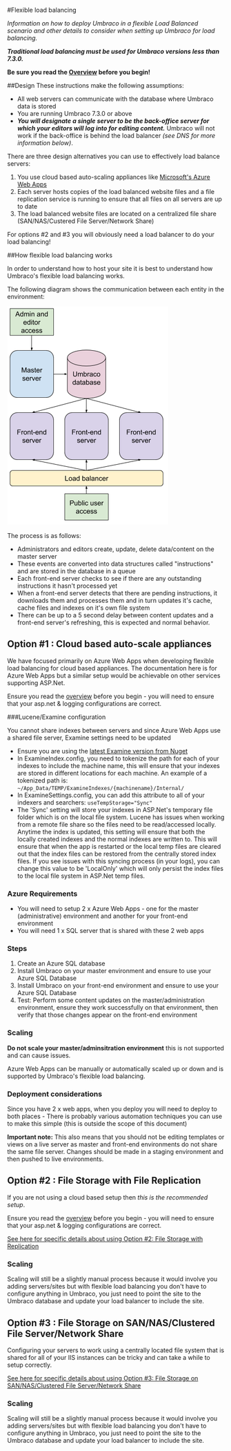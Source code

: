#Flexible load balancing

_Information on how to deploy Umbraco in a flexible Load Balanced scenario and other
details to consider when setting up Umbraco for load balancing._

**_Traditional load balancing must be used for Umbraco versions less than 7.3.0._**

**Be sure you read the [Overview](index.md) before you begin!**

##Design
These instructions make the following assumptions:

* All web servers can communicate with the database where Umbraco data is stored
* You are running Umbraco 7.3.0 or above
* _**You will designate a single server to be the back-office server for which your editors will log into for editing content.**_ Umbraco will not work if the back-office is behind the load balancer *(see DNS for more information below)*.

There are three design alternatives you can use to effectively load balance servers:

1. You use cloud based auto-scaling appliances like [Microsoft's Azure Web Apps](https://azure.microsoft.com/en-us/services/app-service/web/)
2. Each server hosts copies of the load balanced website files and a file replication service is running to ensure that all files on all servers are up to date
3. The load balanced website files are located on a centralized file share (SAN/NAS/Custered File Server/Network Share)

For options #2 and #3 you will obviously need a load balancer to do your load balancing!

##How flexible load balancing works

In order to understand how to host your site it is best to understand how Umbraco's flexible load balancing works.

The following diagram shows the communication between each entity in the environment:

 ![umbraco flexible load balancing diagram](images/flexible-load-balancing.png)

The process is as follows:

* Administrators and editors create, update, delete data/content on the master server
* These events are converted into data structures called "instructions" and are stored in the database in a queue
* Each front-end server checks to see if there are any outstanding instructions it hasn't processed yet
* When a front-end server detects that there are pending instructions, it downloads them and processes them and in turn updates it's cache, cache files and indexes on it's own file system
* There can be up to a 5 second delay between content updates and a front-end server's refreshing, this is expected and normal behavior.

## Option #1 : Cloud based auto-scale appliances

We have focused primarily on Azure Web Apps when developing flexible load balancing for cloud based appliances. The documentation here is for Azure Web Apps but a similar setup would be achievable on other services supporting ASP.Net.

Ensure you read the [overview](index.md) before you begin - you will need to ensure that your asp.net & logging configurations are correct.

###Lucene/Examine configuration

You cannot share indexes between servers and since Azure Web Apps use a shared file server, Examine settings need to be updated

* Ensure you are using the [latest Examine version from Nuget](https://www.nuget.org/packages/Examine)
* In ExamineIndex.config, you need to tokenize the path for each of your indexes to include the machine name, this will ensure that your indexes are stored in different locations for each machine. An example of a tokenized path is: `~/App_Data/TEMP/ExamineIndexes/{machinename}/Internal/`
* In ExamineSettings.config, you can add this attribute to all of your indexers and searchers: `useTempStorage="Sync"`
* The 'Sync' setting will store your indexes in ASP.Net's temporary file folder which is on the local file system. Lucene has issues when working from a remote file share so the files need to be read/accessed locally. Anytime the index is updated, this setting will ensure that both the locally created indexes and the normal indexes are written to. This will ensure that when the app is restarted or the local temp files are cleared out that the index files can be restored from the centrally stored index files. If you see issues with this syncing process (in your logs), you can change this value to be 'LocalOnly' which will only persist the index files to the local file system in ASP.Net temp files.

### Azure Requirements

* You will need to setup 2 x Azure Web Apps - one for the master (administrative) environment and another for your front-end environment
* You will need 1 x SQL server that is shared with these 2 web apps

### Steps

1. Create an Azure SQL database
2. Install Umbraco on your master environment and ensure to use your Azure SQL Database
3. Install Umbraco on your front-end environment and ensure to use your Azure SQL Database
4. Test: Perform some content updates on the master/administration environment, ensure they work successfully on that environment, then verify that those changes appear on the front-end environment

### Scaling

**Do not scale your master/adminsitration environment** this is not supported and can cause issues.

Azure Web Apps can be manually or automatically scaled up or down and is supported by Umbraco's flexible load balancing.

### Deployment considerations

Since you have 2 x web apps, when you deploy you will need to deploy to both places - There is probably various automation techniques you can use to make this simple (this is outside the scope of this document)

**Important note:** This also means that you should not be editing templates or views on a live server as master and front-end environments do not share the same file server. Changes should be made in a staging environment and then pushed to live environments.

## Option #2 : File Storage with File Replication

If you are not using a cloud based setup then *this is the recommended setup*.

Ensure you read the [overview](index.md) before you begin - you will need to ensure that your asp.net & logging configurations are correct.

[See here for specific details about using Option #2: File Storage with Replication](files-replicated.md)

### Scaling

Scaling will still be a slightly manual process because it would involve you adding servers/sites but with flexible load balancing you don't have to configure anything in Umbraco,
you just need to point the site to the Umbraco database and update your load balancer to include the site.

## Option #3 : File Storage on SAN/NAS/Clustered File Server/Network Share

Configuring your servers to work using a centrally located file system that is shared for all of your IIS instances can be tricky and can take a while to setup correctly.

[See here for specific details about using Option #3: File Storage on SAN/NAS/Clustered File Server/Network Share](files-shared.md)

### Scaling

Scaling will still be a slightly manual process because it would involve you adding servers/sites but with flexible load balancing you don't have to configure anything in Umbraco,
you just need to point the site to the Umbraco database and update your load balancer to include the site.
